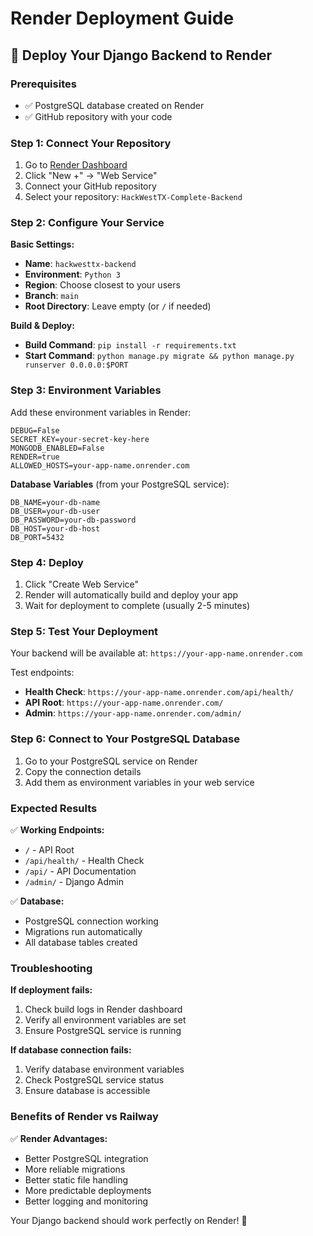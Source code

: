 # Render Deployment Guide

## 🚀 Deploy Your Django Backend to Render

### Prerequisites
- ✅ PostgreSQL database created on Render
- ✅ GitHub repository with your code

### Step 1: Connect Your Repository

1. Go to [Render Dashboard](https://dashboard.render.com)
2. Click "New +" → "Web Service"
3. Connect your GitHub repository
4. Select your repository: `HackWestTX-Complete-Backend`

### Step 2: Configure Your Service

**Basic Settings:**
- **Name**: `hackwesttx-backend`
- **Environment**: `Python 3`
- **Region**: Choose closest to your users
- **Branch**: `main`
- **Root Directory**: Leave empty (or `/` if needed)

**Build & Deploy:**
- **Build Command**: `pip install -r requirements.txt`
- **Start Command**: `python manage.py migrate && python manage.py runserver 0.0.0.0:$PORT`

### Step 3: Environment Variables

Add these environment variables in Render:

```
DEBUG=False
SECRET_KEY=your-secret-key-here
MONGODB_ENABLED=False
RENDER=true
ALLOWED_HOSTS=your-app-name.onrender.com
```

**Database Variables** (from your PostgreSQL service):
```
DB_NAME=your-db-name
DB_USER=your-db-user
DB_PASSWORD=your-db-password
DB_HOST=your-db-host
DB_PORT=5432
```

### Step 4: Deploy

1. Click "Create Web Service"
2. Render will automatically build and deploy your app
3. Wait for deployment to complete (usually 2-5 minutes)

### Step 5: Test Your Deployment

Your backend will be available at: `https://your-app-name.onrender.com`

Test endpoints:
- **Health Check**: `https://your-app-name.onrender.com/api/health/`
- **API Root**: `https://your-app-name.onrender.com/`
- **Admin**: `https://your-app-name.onrender.com/admin/`

### Step 6: Connect to Your PostgreSQL Database

1. Go to your PostgreSQL service on Render
2. Copy the connection details
3. Add them as environment variables in your web service

### Expected Results

✅ **Working Endpoints:**
- `/` - API Root
- `/api/health/` - Health Check
- `/api/` - API Documentation
- `/admin/` - Django Admin

✅ **Database:**
- PostgreSQL connection working
- Migrations run automatically
- All database tables created

### Troubleshooting

**If deployment fails:**
1. Check build logs in Render dashboard
2. Verify all environment variables are set
3. Ensure PostgreSQL service is running

**If database connection fails:**
1. Verify database environment variables
2. Check PostgreSQL service status
3. Ensure database is accessible

### Benefits of Render vs Railway

✅ **Render Advantages:**
- Better PostgreSQL integration
- More reliable migrations
- Better static file handling
- More predictable deployments
- Better logging and monitoring

Your Django backend should work perfectly on Render! 🎉
